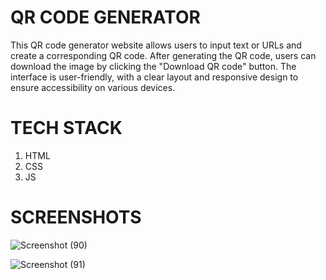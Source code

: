 # QR CODE GENERATOR
This QR code generator website allows users to input text or URLs and create a corresponding QR code. After generating the QR code, users can download the image by clicking the "Download QR code" button. The interface is user-friendly, with a clear layout and responsive design to ensure accessibility on various devices.
# TECH STACK
1. HTML
2. CSS
3. JS
# SCREENSHOTS
![Screenshot (90)](https://github.com/habi-navitha/QR-Code-Generator/assets/141555190/2c3e556a-adf4-427e-bde5-7eb44b1a97ce)




![Screenshot (91)](https://github.com/habi-navitha/QR-Code-Generator/assets/141555190/39511275-b6e6-40ef-a6fb-a6ede3639149)
